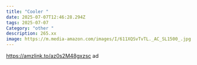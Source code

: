 ```yaml
---
title: "Cooler "
date: 2025-07-07T12:46:28.294Z
tags: 2025-07-07
Category: "other "
description: 265.xx
image: https://m.media-amazon.com/images/I/611XQSvTvTL._AC_SL1500_.jpg
---
```

https://amzlink.to/az0s2M48gxzsc ad